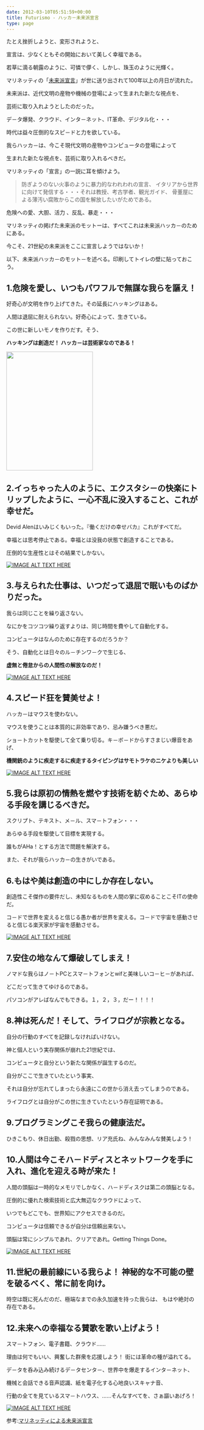 ```yaml
---
date: 2012-03-10T05:51:59+00:00
title: Futurismo - ハッカ－未来派宣言
type: page
---
```


たとえ挫折しようと、変形されようと、
  
宣言は、少なくともその開始において美しく幸福である。
  
若草に滴る朝露のように、可憐で儚く、しかし、珠玉のように光輝く。

マリネッティの「[未来派宣言][1]」が世に送り出されて100年以上の月日が流れた。
  
未来派は、近代文明の産物や機械の登場によって生まれた新たな視点を、
  
芸術に取り入れようとしたのだった。

デ－タ爆発、クラウド、インタ－ネット、IT革命、デジタル化・・・
  
時代は益々圧倒的なスピ－ドと力を欲している。
  
我らハッカ－は、今こそ現代文明の産物やコンピュータの登場によって
  
生まれた新たな視点を、芸術に取り入れるべきだ。

マリネッティの「宣言」の一説に耳を傾けよう。

> 防ぎようのない火事のように暴力的なわれわれの宣言、
> イタリアから世界に向けて発信する・・・それは教授、考古学者、観光ガイド、
> 骨董屋による薄汚い腐敗からこの国を解放したいがためである。

危険への愛、大胆、活力 、反乱、暴走・・・
  
マリネッティの掲げた未来派のモットーは、すべてこれは未来派ハッカ－のためにある。
  
今こそ、21世紀の未来派をここに宣言しようではないか！

以下、未来派ハッカ－のモット－を述べる。印刷してトイレの壁に貼っておこう。
  
## 1.危険を愛し、いつもパワフルで無謀な我らを謳え！

好奇心が文明を作り上げてきた。その延長にハッキングはある。
  
人間は退屈に耐えられない。好奇心によって、生きている。
  
この世に新しいモノを作りだす。そう、

**ハッキングは創造だ！ ハッカ－は芸術家なのである！**

<img src="https://upload.wikimedia.org/wikipedia/commons/archive/f/f6/20100509094304%21Duchamp_Fountaine.jpg" alt="" width="227" height="311" />

## 2.イっちゃった人のように、エクスタシ－の快楽にトリップしたように、一心不乱に没入すること、これが幸せだ。

Devid Alenはいみじくもいった。『働くだけの幸せバカ』これがすべてだ。
  
幸福とは思考停止である。幸福とは没我の状態で創造することである。
  
圧倒的な生産性とはその結果でしかない。

[![IMAGE ALT TEXT HERE](https://img.youtube.com/vi/hggTOIDPkKA/0.jpg)](https://www.youtube.com/watch?v=hggTOIDPkKA)

## 3.与えられた仕事は、いつだって退屈で眠いものばかりだった。

我らは同じことを繰り返さない。
  
なにかをコツコツ繰り返すよりは、同じ時間を費やして自動化する。

コンピュータはなんのために存在するのだろうか？
  
そう、自動化とは日々のル－チンワ－クで生じる、

**虚無と倦怠からの人間性の解放なのだ！**

[![IMAGE ALT TEXT HERE](https://img.youtube.com/vi/6x1GkgbVP1I/0.jpg)](https://www.youtube.com/watch?v=6x1GkgbVP1I)

## 4.スピード狂を賛美せよ！
ハッカ－はマウスを使わない。
  
マウスを使うことは本質的に非効率であり、忌み嫌うべき悪だ。
  
ショ－トカットを駆使して全て乗り切る。キ－ボ－ドからすさまじい爆音をあげ、
  
**機関銃のように疾走するに疾走するタイピングはサモトラケのニケよりも美しい**

[![IMAGE ALT TEXT HERE](https://img.youtube.com/vi/odOzMz-fOOw/0.jpg)](https://www.youtube.com/watch?v=odOzMz-fOOw)

## 5.我らは原初の情熱を燃やす技術を紡ぐため、あらゆる手段を講じるべきだ。
スクリプト、テキスト、メ－ル、スマ－トフォン・・・
  
あらゆる手段を駆使して目標を実現する。
  
誰もがAHa！とする方法で問題を解決する。
  
また、それが我らハッカ－の生きがいである。
  
## 6.もはや美は創造の中にしか存在しない。

創造性こそ傑作の要件だし、未知なるものを人間の掌に収めることこそITの使命だ。

コ－ドで世界を変えると信じる愚か者が世界を変える。コ－ドで宇宙を感動させると信じる楽天家が宇宙を感動させる。

[![IMAGE ALT TEXT HERE](https://img.youtube.com/vi/ASkis57blsc/0.jpg)](https://www.youtube.com/watch?v=ASkis57blsc)

## 7.安住の地なんて爆破してしまえ！

ノマドな我らはノ－トPCとスマ－トフォンとwifと美味しいコ－ヒ－があれば、
  
どこだって生きてゆけるのである。

パソコンがアレばなんでもできる。１，２，３，だー！！！！

## 8.神は死んだ！そして、ライフログが宗教となる。

自分の行動のすべてを記録しなければいけない。
  
神と個人という実存関係が崩れた21世紀では、
  
コンピュータと自分という新たな関係が誕生するのだ。
  
自分がここで生きていたという事実、
  
それは自分が忘れてしまったら永遠にこの世から消え去ってしまうのである。
  
ライフログとは自分がこの世に生きていたという存在証明である。

## 9.プログラミングこそ我らの健康法だ。

ひきこもり、休日出勤、殺戮の思想、リア充氏ね、みんなみんな賛美しよう！

## 10.人間は今こそハ－ドディスとネットワ－クを手に入れ、進化を迎える時が来た！

人間の頭脳は一時的なメモリでしかなく、ハ－ドディスクは第二の頭脳となる。
  
圧倒的に優れた検索技術と広大無辺なクラウドによって、
  
いつでもどこでも、世界知にアクセスできるのだ。
  
コンピュータは信頼できるが自分は信頼出来ない。
  
頭脳は常にシンプルであれ、クリアであれ。Getting Things Done。

[![IMAGE ALT TEXT HERE](https://img.youtube.com/vi/XxROntSPPUI/0.jpg)](https://www.youtube.com/watch?v=XxROntSPPUI)

## 11.世紀の最前線にいる我らよ！ 神秘的な不可能の壁を破るべく、常に前を向け。

時空は既に死んだのだ、極端なまでの永久加速を持った我らは、 もはや絶対の存在である。

## 12.未来への幸福なる賛歌を歌い上げよう！

スマ－トフォン、電子書籍、クラウド……
  
理由は何でもいい、興奮した群衆を応援しよう！ 街には革命の種が溢れてる。
  
デ－タを呑み込み続けるデ－タセンタ－、世界中を爆走するインタ－ネット、
  
機械と会話できる音声認識、紙を電子化する心地良いスキャナ音、
  
行動の全てを見ているスマ－トハウス、……そんなすべてを、さぁ謳いあげろ！

[![IMAGE ALT TEXT HERE](https://img.youtube.com/vi/SBT7W7uJ3ds/0.jpg)](https://www.youtube.com/watch?v=SBT7W7uJ3ds)

参考:[マリネッティによる未来派宣言][2]

[1]: https://ja.wikipedia.org/wiki/%E6%9C%AA%E6%9D%A5%E6%B4%BE%E5%AE%A3%E8%A8%80
[2]: https://homepage3.nifty.com/arteangelico/sakusaku/2_1.htm
